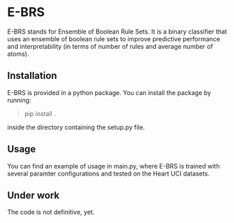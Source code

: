 # E-BRS
E-BRS stands for Ensemble of Boolean Rule Sets.
It is a binary classifier that uses an ensemble of boolean rule sets to improve predictive performance and interpretability (in terms of number of rules and average number of atoms).

## Installation
E-BRS is provided in a python package. You can install the package by running:

> pip install .

inside the directory containing the setup.py file.

## Usage
You can find an example of usage in main.py, where E-BRS is trained with several paramter configurations and tested on the Heart UCI datasets.

## Under work
The code is not definitive, yet.
